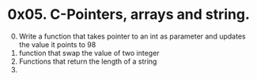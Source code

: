 # 0x05. C-Pointers, arrays and string.
0. Write a function that takes  pointer to an int as parameter and updates the value it points to 98
1. function that swap the value of two integer
2. Functions that return the length of a string
3. 


